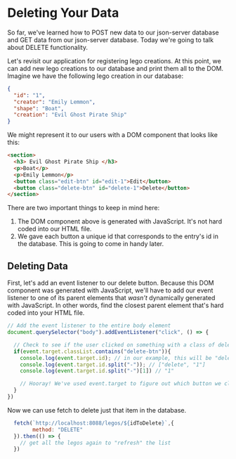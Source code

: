 # Deleting Your Data

So far, we've learned how to POST new data to our json-server database and GET data from our json-server database. Today we're going to talk about DELETE functionality.

Let's revisit our application for registering lego creations. At this point, we can add new lego creations to our database and print them all to the DOM. Imagine we have the following lego creation in our database:
```json
{
  "id": "1",
  "creator": "Emily Lemmon",
  "shape": "Boat",
  "creation": "Evil Ghost Pirate Ship"
}
```
We might represent it to our users with a DOM component that looks like this:

```html
<section>
  <h3> Evil Ghost Pirate Ship </h3>
  <p>Boat</p>
  <p>Emily Lemmon</p>
  <button class="edit-btn" id="edit-1">Edit</button>
  <button class="delete-btn" id="delete-1">Delete</button>
</section>

```
There are two important things to keep in mind here:
1. The DOM component above is generated with JavaScript. It's not hard coded into our HTML file.
1. We gave each button a unique id that corresponds to the entry's id in the database. This is going to come in handy later.

## Deleting Data
First, let's add an event listener to our delete button. Because this DOM component was generated with JavaScript, we'll have to add our event listener to one of its parent elements that *wasn't* dynamically generated with JavaScript. In other words, find the closest parent element that's hard coded into your HTML file.

```js
// Add the event listener to the entire body element
document.querySelector("body").addEventListener("click", () => {

  // Check to see if the user clicked on something with a class of delete-btn
  if(event.target.classList.contains("delete-btn")){
    console.log(event.target.id); // in our example, this will be "delete-1"
    console.log(event.target.id.split("-")); // ["delete", "1"]
    console.log(event.target.id.split("-")[1]) // "1"

    // Hooray! We've used event.target to figure out which button we clicked on, and we used the .split() method to get the id of our lego creation that matches its id in the database
  }
})
```

Now we can use fetch to delete just that item in the database.

```js
  fetch(`http://localhost:8088/legos/${idToDelete}`,{
        method: "DELETE"
  }).then(() => {
    // get all the legos again to "refresh" the list
  })

```


